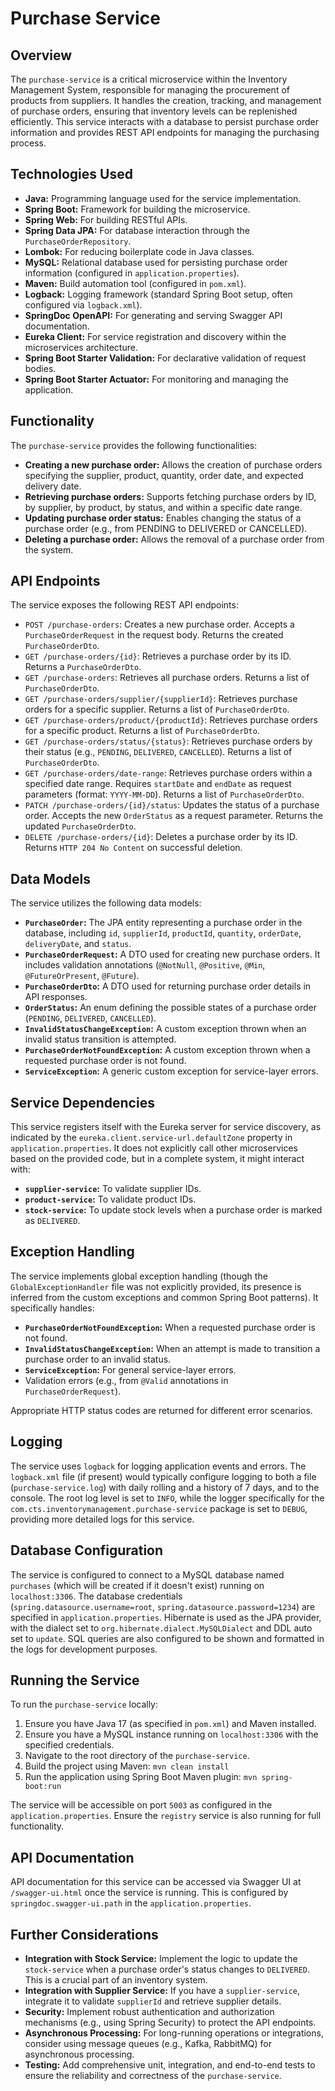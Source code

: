 # Purchase Service

## Overview

The `purchase-service` is a critical microservice within the Inventory Management System, responsible for managing the procurement of products from suppliers. It handles the creation, tracking, and management of purchase orders, ensuring that inventory levels can be replenished efficiently. This service interacts with a database to persist purchase order information and provides REST API endpoints for managing the purchasing process.

## Technologies Used

* **Java:** Programming language used for the service implementation.
* **Spring Boot:** Framework for building the microservice.
* **Spring Web:** For building RESTful APIs.
* **Spring Data JPA:** For database interaction through the `PurchaseOrderRepository`.
* **Lombok:** For reducing boilerplate code in Java classes.
* **MySQL:** Relational database used for persisting purchase order information (configured in `application.properties`).
* **Maven:** Build automation tool (configured in `pom.xml`).
* **Logback:** Logging framework (standard Spring Boot setup, often configured via `logback.xml`).
* **SpringDoc OpenAPI:** For generating and serving Swagger API documentation.
* **Eureka Client:** For service registration and discovery within the microservices architecture.
* **Spring Boot Starter Validation:** For declarative validation of request bodies.
* **Spring Boot Starter Actuator:** For monitoring and managing the application.

## Functionality

The `purchase-service` provides the following functionalities:

* **Creating a new purchase order:** Allows the creation of purchase orders specifying the supplier, product, quantity, order date, and expected delivery date.
* **Retrieving purchase orders:** Supports fetching purchase orders by ID, by supplier, by product, by status, and within a specific date range.
* **Updating purchase order status:** Enables changing the status of a purchase order (e.g., from PENDING to DELIVERED or CANCELLED).
* **Deleting a purchase order:** Allows the removal of a purchase order from the system.

## API Endpoints

The service exposes the following REST API endpoints:

* `POST /purchase-orders`: Creates a new purchase order. Accepts a `PurchaseOrderRequest` in the request body. Returns the created `PurchaseOrderDto`.
* `GET /purchase-orders/{id}`: Retrieves a purchase order by its ID. Returns a `PurchaseOrderDto`.
* `GET /purchase-orders`: Retrieves all purchase orders. Returns a list of `PurchaseOrderDto`.
* `GET /purchase-orders/supplier/{supplierId}`: Retrieves purchase orders for a specific supplier. Returns a list of `PurchaseOrderDto`.
* `GET /purchase-orders/product/{productId}`: Retrieves purchase orders for a specific product. Returns a list of `PurchaseOrderDto`.
* `GET /purchase-orders/status/{status}`: Retrieves purchase orders by their status (e.g., `PENDING`, `DELIVERED`, `CANCELLED`). Returns a list of `PurchaseOrderDto`.
* `GET /purchase-orders/date-range`: Retrieves purchase orders within a specified date range. Requires `startDate` and `endDate` as request parameters (format: `YYYY-MM-DD`). Returns a list of `PurchaseOrderDto`.
* `PATCH /purchase-orders/{id}/status`: Updates the status of a purchase order. Accepts the new `OrderStatus` as a request parameter. Returns the updated `PurchaseOrderDto`.
* `DELETE /purchase-orders/{id}`: Deletes a purchase order by its ID. Returns `HTTP 204 No Content` on successful deletion.

## Data Models

The service utilizes the following data models:

* **`PurchaseOrder`:** The JPA entity representing a purchase order in the database, including `id`, `supplierId`, `productId`, `quantity`, `orderDate`, `deliveryDate`, and `status`.
* **`PurchaseOrderRequest`:** A DTO used for creating new purchase orders. It includes validation annotations (`@NotNull`, `@Positive`, `@Min`, `@FutureOrPresent`, `@Future`).
* **`PurchaseOrderDto`:** A DTO used for returning purchase order details in API responses.
* **`OrderStatus`:** An enum defining the possible states of a purchase order (`PENDING`, `DELIVERED`, `CANCELLED`).
* **`InvalidStatusChangeException`:** A custom exception thrown when an invalid status transition is attempted.
* **`PurchaseOrderNotFoundException`:** A custom exception thrown when a requested purchase order is not found.
* **`ServiceException`:** A generic custom exception for service-layer errors.

## Service Dependencies

This service registers itself with the Eureka server for service discovery, as indicated by the `eureka.client.service-url.defaultZone` property in `application.properties`. It does not explicitly call other microservices based on the provided code, but in a complete system, it might interact with:

* **`supplier-service`:** To validate supplier IDs.
* **`product-service`:** To validate product IDs.
* **`stock-service`:** To update stock levels when a purchase order is marked as `DELIVERED`.

## Exception Handling

The service implements global exception handling (though the `GlobalExceptionHandler` file was not explicitly provided, its presence is inferred from the custom exceptions and common Spring Boot patterns). It specifically handles:

* **`PurchaseOrderNotFoundException`:** When a requested purchase order is not found.
* **`InvalidStatusChangeException`:** When an attempt is made to transition a purchase order to an invalid status.
* **`ServiceException`:** For general service-layer errors.
* Validation errors (e.g., from `@Valid` annotations in `PurchaseOrderRequest`).

Appropriate HTTP status codes are returned for different error scenarios.

## Logging

The service uses `logback` for logging application events and errors. The `logback.xml` file (if present) would typically configure logging to both a file (`purchase-service.log`) with daily rolling and a history of 7 days, and to the console. The root log level is set to `INFO`, while the logger specifically for the `com.cts.inventorymanagement.purchase-service` package is set to `DEBUG`, providing more detailed logs for this service.

## Database Configuration

The service is configured to connect to a MySQL database named `purchases` (which will be created if it doesn't exist) running on `localhost:3306`. The database credentials (`spring.datasource.username=root`, `spring.datasource.password=1234`) are specified in `application.properties`. Hibernate is used as the JPA provider, with the dialect set to `org.hibernate.dialect.MySQLDialect` and DDL auto set to `update`. SQL queries are also configured to be shown and formatted in the logs for development purposes.

## Running the Service

To run the `purchase-service` locally:

1.  Ensure you have Java 17 (as specified in `pom.xml`) and Maven installed.
2.  Ensure you have a MySQL instance running on `localhost:3306` with the specified credentials.
3.  Navigate to the root directory of the `purchase-service`.
4.  Build the project using Maven: `mvn clean install`
5.  Run the application using Spring Boot Maven plugin: `mvn spring-boot:run`

The service will be accessible on port `5003` as configured in the `application.properties`. Ensure the `registry` service is also running for full functionality.

## API Documentation

API documentation for this service can be accessed via Swagger UI at `/swagger-ui.html` once the service is running. This is configured by `springdoc.swagger-ui.path` in the `application.properties`.

## Further Considerations

* **Integration with Stock Service:** Implement the logic to update the `stock-service` when a purchase order's status changes to `DELIVERED`. This is a crucial part of an inventory system.
* **Integration with Supplier Service:** If you have a `supplier-service`, integrate it to validate `supplierId` and retrieve supplier details.
* **Security:** Implement robust authentication and authorization mechanisms (e.g., using Spring Security) to protect the API endpoints.
* **Asynchronous Processing:** For long-running operations or integrations, consider using message queues (e.g., Kafka, RabbitMQ) for asynchronous processing.
* **Testing:** Add comprehensive unit, integration, and end-to-end tests to ensure the reliability and correctness of the `purchase-service`.
